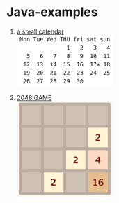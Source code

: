 # Java-examples

1. [a small calendar](/codes/SmallCalendar.java)<br>
   <img src="/img/1calendar.png" alt="1-calendar" width="220"/>

2. [2048 GAME](/codes/Game2048.java)<br>
   <img src="/img/22048.png" alt="2-2048" width="220"/>
